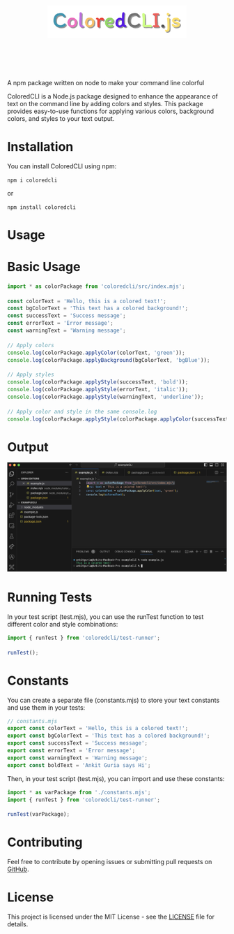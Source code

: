<h1 align="center">
	<br>
	<br>
	<img width="320" src="/coloredCLIBanner.png" alt="coloredCLI">
	<br>
	<br>
	<br>
</h1>
A npm package written on node to make your command line colorful


ColoredCLI is a Node.js package designed to enhance the appearance of text on the command line by adding colors and styles. This package provides easy-to-use functions for applying various colors, background colors, and styles to your text output.

# Installation
You can install ColoredCLI using npm:

`npm i coloredcli`

or

`npm install coloredcli`

# Usage
# Basic Usage

```javascript
import * as colorPackage from 'coloredcli/src/index.mjs';

const colorText = 'Hello, this is a colored text!';
const bgColorText = 'This text has a colored background!';
const successText = 'Success message';
const errorText = 'Error message';
const warningText = 'Warning message';

// Apply colors
console.log(colorPackage.applyColor(colorText, 'green'));
console.log(colorPackage.applyBackground(bgColorText, 'bgBlue'));

// Apply styles
console.log(colorPackage.applyStyle(successText, 'bold'));
console.log(colorPackage.applyStyle(errorText, 'italic'));
console.log(colorPackage.applyStyle(warningText, 'underline'));

// Apply color and style in the same console.log
console.log(colorPackage.applyStyle(colorPackage.applyColor(successText, 'green'), 'bold'));
```
# Output 

![OutputImage](./ExampleOutput.png)

# Running Tests
In your test script (test.mjs), you can use the runTest function to test different color and style combinations:

```javascript
import { runTest } from 'coloredcli/test-runner';

runTest();
```
# Constants
You can create a separate file (constants.mjs) to store your text constants and use them in your tests:

```javascript
// constants.mjs
export const colorText = 'Hello, this is a colored text!';
export const bgColorText = 'This text has a colored background!';
export const successText = 'Success message';
export const errorText = 'Error message';
export const warningText = 'Warning message';
export const boldText = 'Ankit Guria says Hi';
```
Then, in your test script (test.mjs), you can import and use these constants:
```javascript
import * as varPackage from './constants.mjs';
import { runTest } from 'coloredcli/test-runner';

runTest(varPackage);
```
# Contributing
Feel free to contribute by opening issues or submitting pull requests on [GitHub](https://github.com/ankit142/ColoredCLI).

# License
This project is licensed under the MIT License - see the [LICENSE](https://github.com/ankit142/ColoredCLI/blob/main/LICENSE) file for details.





